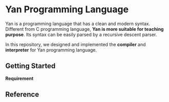 # Yan Programming Language

Yan is a programming language that has a clean and modern syntax. Different from C programming language, **Yan is more suitable for teaching purpose**. Its syntax can be easily parsed by a recursive descent parser.

In this repository, we designed and implemented the **compiler** and **interpreter** for Yan  programming language.

## Getting Started

**Requirement**





## Reference

